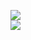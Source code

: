 [![](https://img.shields.io/badge/Made%20With-Github%20Spray-lightgrey.svg?style=for-the-badge&logo=github)](https://github.com/Annihil/github-spray#18306)  
[![](https://i.imgur.com/2DrTn0Z.gif)](https://github.com/Annihil/github-spray)